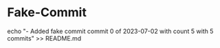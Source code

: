 # Fake-Commit
 echo "- Added fake commit commit 0 of 2023-07-02 with count 5 with 5 commits" >> README.md
